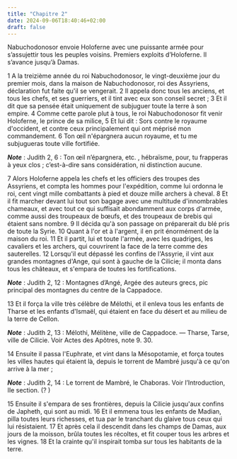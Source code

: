 ```yaml
---
title: "Chapitre 2"
date: 2024-09-06T18:40:46+02:00
draft: false
---
```



Nabuchodonosor envoie Holoferne avec une puissante armée pour s’assujettir tous les peuples voisins.
Premiers exploits d’Holoferne.
Il s’avance jusqu’à Damas.


1 A la treizième année du roi Nabuchodonosor, le vingt-deuxième jour du premier mois, dans la maison de Nabuchodonosor, roi des Assyriens, déclaration fut faite qu'il se vengerait. 2 Il appela donc tous les anciens, et tous les chefs, et ses guerriers, et il tint avec eux son conseil secret ; 3 Et il dit que sa pensée était uniquement de subjuguer toute la terre à son empire. 4 Comme cette parole plut à tous, le roi Nabuchodonosor fit venir Holoferne, le prince de sa milice, 5 Et lui dit : Sors contre le royaume d'occident, et contre ceux principalement qui ont méprisé mon commandement. 6 Ton œil n'épargnera aucun royaume, et tu me subjugueras toute ville fortifiée.

***Note*** :  Judith 2, 6 : Ton œil n’épargnera, etc. , hébraïsme, pour, tu frapperas à yeux clos ; c’est-à-dire sans considération, ni distinction aucune.


7 Alors Holoferne appela les chefs et les officiers des troupes des Assyriens, et compta les hommes pour l'expédition, comme lui ordonna le roi, cent vingt mille combattants à pied et douze mille archers à cheval. 8 Et il fit marcher devant lui tout son bagage avec une multitude d'innombrables chameaux, et avec tout ce qui suffisait abondamment aux corps d'armée, comme aussi des troupeaux de bœufs, et des troupeaux de brebis qui étaient sans nombre. 9 Il décida qu'à son passage on préparerait du blé pris de toute la Syrie. 10 Quant à l'or et à l'argent, il en prit énormément de la maison du roi. 11 Et il partit, lui et toute l'armée, avec les quadriges, les cavaliers et les archers, qui couvrirent la face de la terre comme des sauterelles. 12 Lorsqu'il eut dépassé les confins de l'Assyrie, il vint aux grandes montagnes d'Ange, qui sont à gauche de la Cilicie; il monta dans tous les châteaux, et s'empara de toutes les fortifications.

***Note*** :  Judith 2, 12 : Montagnes d’Angé, Argée des auteurs grecs, pic principal des montagnes du centre de la Cappadoce.

13 Et il força la ville très célèbre de Mélothi, et il enleva tous les enfants de Tharse et les enfants d'Ismaël, qui étaient en face du désert et au milieu de la terre de Cellon.

***Note*** :  Judith 2, 13 : Mélothi, Mélitène, ville de Cappadoce. ― Tharse, Tarse, ville de Cilicie. Voir Actes des Apôtres, note 9. 30.


14 Ensuite il passa l'Euphrate, et vint dans la Mésopotamie, et força toutes les villes hautes qui étaient là, depuis le torrent de Mambré jusqu'à ce qu'on arrive à la mer ;

***Note*** :  Judith 2, 14 : Le torrent de Mambré, le Chaboras. Voir l’Introduction, IIe section. (? )


15 Ensuite il s'empara de ses frontières, depuis la Cilicie jusqu'aux confins de Japheth, qui sont au midi. 16 Et il emmena tous les enfants de Madian, pilla toutes leurs richesses, et tua par le tranchant du glaive tous ceux qui lui résistaient. 17 Et après cela il descendit dans les champs de Damas, aux jours de la moisson, brûla toutes les récoltes, et fit couper tous les arbres et les vignes. 18 Et la crainte qu'il inspirait tomba sur tous les habitants de la terre.

